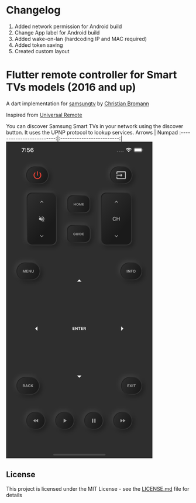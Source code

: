 # Changelog
1. Added network permission for Android build
2. Change App label for Android build
3. Added wake-on-lan (hardcoding IP and MAC required)
4. Added token saving
5. Created custom layout

# Flutter remote controller for Smart TVs models (2016 and up)

A dart implementation for [samsungtv](https://github.com/christian-bromann/samsungtv) by [Christian Bromann](https://github.com/christian-bromann)

Inspired from [Universal Remote](https://apps.apple.com/us/app/universal-remote-tv-smart/id1401880138)

You can discover Samsung Smart TVs in your network using the discover button. It uses the UPNP protocol to lookup services.
Arrows | Numpad
:-------------------------:|:-------------------------:|
<img src="screens/screen.png" width="400" />
## License

This project is licensed under the MIT License - see the [LICENSE.md](LICENSE.md) file for details
